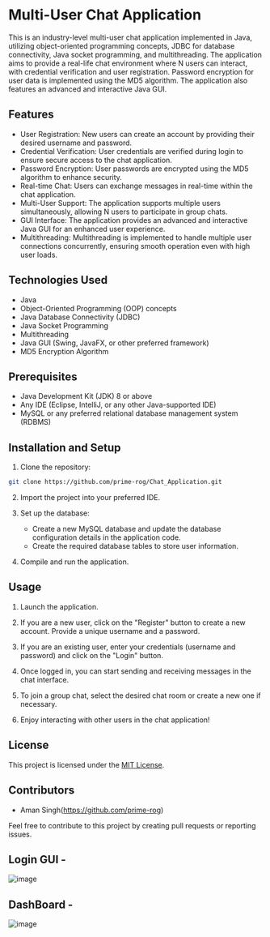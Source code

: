 # Multi-User Chat Application

This is an industry-level multi-user chat application implemented in Java, utilizing object-oriented programming concepts, JDBC for database connectivity, Java socket programming, and multithreading. The application aims to provide a real-life chat environment where N users can interact, with credential verification and user registration. Password encryption for user data is implemented using the MD5 algorithm. The application also features an advanced and interactive Java GUI.

## Features

- User Registration: New users can create an account by providing their desired username and password.
- Credential Verification: User credentials are verified during login to ensure secure access to the chat application.
- Password Encryption: User passwords are encrypted using the MD5 algorithm to enhance security.
- Real-time Chat: Users can exchange messages in real-time within the chat application.
- Multi-User Support: The application supports multiple users simultaneously, allowing N users to participate in group chats.
- GUI Interface: The application provides an advanced and interactive Java GUI for an enhanced user experience.
- Multithreading: Multithreading is implemented to handle multiple user connections concurrently, ensuring smooth operation even with high user loads.

## Technologies Used

- Java
- Object-Oriented Programming (OOP) concepts
- Java Database Connectivity (JDBC)
- Java Socket Programming
- Multithreading
- Java GUI (Swing, JavaFX, or other preferred framework)
- MD5 Encryption Algorithm

## Prerequisites

- Java Development Kit (JDK) 8 or above
- Any IDE (Eclipse, IntelliJ, or any other Java-supported IDE)
- MySQL or any preferred relational database management system (RDBMS)

## Installation and Setup

1. Clone the repository:

```bash
git clone https://github.com/prime-rog/Chat_Application.git
```

2. Import the project into your preferred IDE.

3. Set up the database:
   - Create a new MySQL database and update the database configuration details in the application code.
   - Create the required database tables to store user information.

4. Compile and run the application.

## Usage

1. Launch the application.

2. If you are a new user, click on the "Register" button to create a new account. Provide a unique username and a password.

3. If you are an existing user, enter your credentials (username and password) and click on the "Login" button.

4. Once logged in, you can start sending and receiving messages in the chat interface.

5. To join a group chat, select the desired chat room or create a new one if necessary.

6. Enjoy interacting with other users in the chat application!

## License

This project is licensed under the [MIT License](LICENSE).

## Contributors

- Aman Singh(https://github.com/prime-rog)

Feel free to contribute to this project by creating pull requests or reporting issues. 

## Login GUI - 
![image](https://github.com/prime-rog/Chat_Application/assets/83567814/3938b194-2e9d-4755-9e98-3df29530a057)
## DashBoard -
![image](https://github.com/prime-rog/Chat_Application/assets/83567814/35cba252-144c-412d-8f22-a733fa8e5f26)

